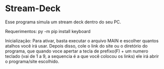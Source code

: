 # Stream-Deck

Esse programa simula um stream deck dentro do seu PC.

Requerimentos:
py -m pip install keyboard

Inicialização:
Para ativar, basta executar o arquivo MAIN e escolher quantos atalhos você irá usar.
Depois disso, cole o link do site ou o diretório do programa, que quando voce apertar a
tecla de prefixo(F) + um numero teclado (vai de 1 a 9, a sequencia é a que você colocou os links)
ele irá abrir o programa/site escolhido.
